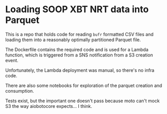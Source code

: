 # Loading SOOP XBT NRT data into Parquet

This is a repo that holds code for reading `bufr` formatted CSV files
and loading them into a reasonably optimally partitioned Parquet
file.

The Dockerfile contains the required code and is used for a Lambda
function, which is triggered from a SNS notification from a S3 creation
event.

Unfortunately, the Lambda deployment was manual, so there's no infra
code.

There are also some notebooks for exploration of
the parquet creation and consumption.

Tests exist, but the important one doesn't pass because moto can't
mock S3 the way aiobotocore expects... I think.
